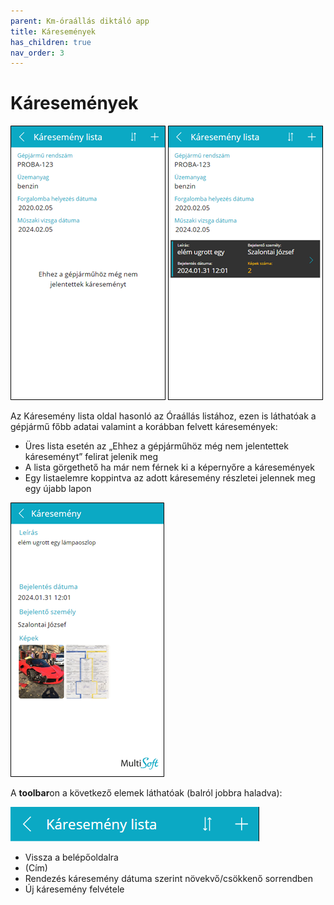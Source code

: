 ```yaml
---
parent: Km-óraállás diktáló app
title: Káresemények
has_children: true
nav_order: 3
---
```


# Káresemények

![accidents empty list](static/images/AccidentsListEmpty.png)
![accidents list with item](static/images/AccidentsList.png)

Az Káresemény lista oldal hasonló az Óraállás listához, ezen is láthatóak a gépjármű főbb adatai valamint a korábban felvett káresemények:
-	Üres lista esetén az „Ehhez a gépjárműhöz még nem jelentettek káreseményt” felirat jelenik meg
-	A lista görgethető ha már nem férnek ki a képernyőre a káresemények
-	Egy listaelemre koppintva az adott káresemény részletei jelennek meg egy újabb lapon

![accident view](static/images/AccidentView.png)

A **toolbar**on a következő elemek láthatóak (balról jobbra haladva):

![accidents list toolbar](static/images/AccidentsListToolbar.png)

-	Vissza a belépőoldalra
-	(Cím)
-	Rendezés káresemény dátuma szerint növekvő/csökkenő sorrendben
-	Új káresemény felvétele
